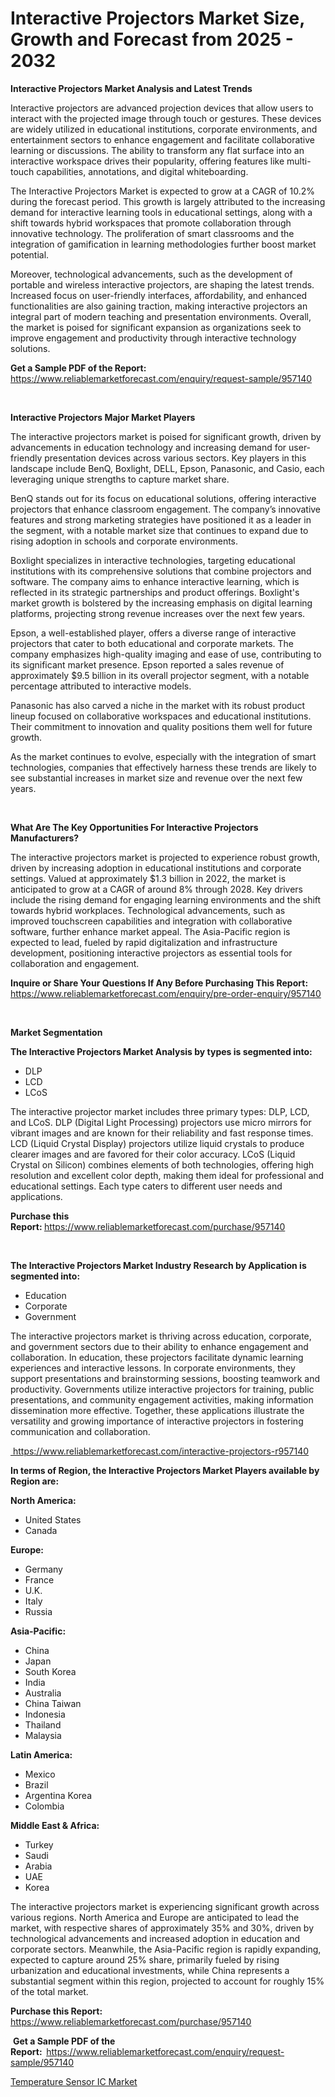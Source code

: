 <p><h1>Interactive Projectors Market Size, Growth and Forecast from 2025 - 2032</h1></p><p><strong>Interactive Projectors Market Analysis and Latest Trends</strong></p>
<p><p>Interactive projectors are advanced projection devices that allow users to interact with the projected image through touch or gestures. These devices are widely utilized in educational institutions, corporate environments, and entertainment sectors to enhance engagement and facilitate collaborative learning or discussions. The ability to transform any flat surface into an interactive workspace drives their popularity, offering features like multi-touch capabilities, annotations, and digital whiteboarding.</p><p>The Interactive Projectors Market is expected to grow at a CAGR of 10.2% during the forecast period. This growth is largely attributed to the increasing demand for interactive learning tools in educational settings, along with a shift towards hybrid workspaces that promote collaboration through innovative technology. The proliferation of smart classrooms and the integration of gamification in learning methodologies further boost market potential. </p><p>Moreover, technological advancements, such as the development of portable and wireless interactive projectors, are shaping the latest trends. Increased focus on user-friendly interfaces, affordability, and enhanced functionalities are also gaining traction, making interactive projectors an integral part of modern teaching and presentation environments. Overall, the market is poised for significant expansion as organizations seek to improve engagement and productivity through interactive technology solutions.</p></p>
<p><strong>Get a Sample PDF of the Report:&nbsp;</strong> <a href="https://www.reliablemarketforecast.com/enquiry/request-sample/957140?utm_campaign=3069&utm_medium=2&utm_source=Github&utm_content=ia&utm_term=06042025&utm_id=interactive-projectors">https://www.reliablemarketforecast.com/enquiry/request-sample/957140</a></p>
<p>&nbsp;</p>
<p><strong>Interactive Projectors Major Market Players</strong></p>
<p><p>The interactive projectors market is poised for significant growth, driven by advancements in education technology and increasing demand for user-friendly presentation devices across various sectors. Key players in this landscape include BenQ, Boxlight, DELL, Epson, Panasonic, and Casio, each leveraging unique strengths to capture market share.</p><p>BenQ stands out for its focus on educational solutions, offering interactive projectors that enhance classroom engagement. The company’s innovative features and strong marketing strategies have positioned it as a leader in the segment, with a notable market size that continues to expand due to rising adoption in schools and corporate environments.</p><p>Boxlight specializes in interactive technologies, targeting educational institutions with its comprehensive solutions that combine projectors and software. The company aims to enhance interactive learning, which is reflected in its strategic partnerships and product offerings. Boxlight's market growth is bolstered by the increasing emphasis on digital learning platforms, projecting strong revenue increases over the next few years.</p><p>Epson, a well-established player, offers a diverse range of interactive projectors that cater to both educational and corporate markets. The company emphasizes high-quality imaging and ease of use, contributing to its significant market presence. Epson reported a sales revenue of approximately $9.5 billion in its overall projector segment, with a notable percentage attributed to interactive models.</p><p>Panasonic has also carved a niche in the market with its robust product lineup focused on collaborative workspaces and educational institutions. Their commitment to innovation and quality positions them well for future growth.</p><p>As the market continues to evolve, especially with the integration of smart technologies, companies that effectively harness these trends are likely to see substantial increases in market size and revenue over the next few years.</p></p>
<p>&nbsp;</p>
<p><strong>What Are The Key Opportunities For Interactive Projectors Manufacturers?</strong></p>
<p><p>The interactive projectors market is projected to experience robust growth, driven by increasing adoption in educational institutions and corporate settings. Valued at approximately $1.3 billion in 2022, the market is anticipated to grow at a CAGR of around 8% through 2028. Key drivers include the rising demand for engaging learning environments and the shift towards hybrid workplaces. Technological advancements, such as improved touchscreen capabilities and integration with collaborative software, further enhance market appeal. The Asia-Pacific region is expected to lead, fueled by rapid digitalization and infrastructure development, positioning interactive projectors as essential tools for collaboration and engagement.</p></p>
<p><strong>Inquire or Share Your Questions If Any Before Purchasing This Report:</strong> <a href="https://www.reliablemarketforecast.com/enquiry/pre-order-enquiry/957140?utm_campaign=3069&utm_medium=2&utm_source=Github&utm_content=ia&utm_term=06042025&utm_id=interactive-projectors">https://www.reliablemarketforecast.com/enquiry/pre-order-enquiry/957140</a></p>
<p>&nbsp;</p>
<p><strong>Market Segmentation</strong></p>
<p><strong>The Interactive Projectors Market Analysis by types is segmented into:</strong></p>
<p><ul><li>DLP</li><li>LCD</li><li>LCoS</li></ul></p>
<p><p>The interactive projector market includes three primary types: DLP, LCD, and LCoS. DLP (Digital Light Processing) projectors use micro mirrors for vibrant images and are known for their reliability and fast response times. LCD (Liquid Crystal Display) projectors utilize liquid crystals to produce clearer images and are favored for their color accuracy. LCoS (Liquid Crystal on Silicon) combines elements of both technologies, offering high resolution and excellent color depth, making them ideal for professional and educational settings. Each type caters to different user needs and applications.</p></p>
<p><strong>Purchase this Report:&nbsp;</strong><a href="https://www.reliablemarketforecast.com/purchase/957140?utm_campaign=3069&utm_medium=2&utm_source=Github&utm_content=ia&utm_term=06042025&utm_id=interactive-projectors">https://www.reliablemarketforecast.com/purchase/957140</a></p>
<p>&nbsp;</p>
<p><strong>The Interactive Projectors Market Industry Research by Application is segmented into:</strong></p>
<p><ul><li>Education</li><li>Corporate</li><li>Government</li></ul></p>
<p><p>The interactive projectors market is thriving across education, corporate, and government sectors due to their ability to enhance engagement and collaboration. In education, these projectors facilitate dynamic learning experiences and interactive lessons. In corporate environments, they support presentations and brainstorming sessions, boosting teamwork and productivity. Governments utilize interactive projectors for training, public presentations, and community engagement activities, making information dissemination more effective. Together, these applications illustrate the versatility and growing importance of interactive projectors in fostering communication and collaboration.</p></p>
<p><a href="https://www.reliablemarketforecast.com/interactive-projectors-r957140?utm_campaign=3069&utm_medium=2&utm_source=Github&utm_content=ia&utm_term=06042025&utm_id=interactive-projectors">&nbsp;https://www.reliablemarketforecast.com/interactive-projectors-r957140</a></p>
<p><strong>In terms of Region, the Interactive Projectors Market Players available by Region are:</strong></p>
<p>
    <p> <strong> North America: </strong>
        <ul>
            <li>United States</li>
            <li>Canada</li>
        </ul>
        </p> 
    <p> <strong> Europe: </strong>
        <ul>
            <li>Germany</li>
            <li>France</li>
            <li>U.K.</li>
            <li>Italy</li>
            <li>Russia</li>
        </ul>
        </p> 
    <p> <strong> Asia-Pacific: </strong>
        <ul>
            <li>China</li>
            <li>Japan</li>
            <li>South Korea</li>
            <li>India</li>
            <li>Australia</li>
            <li>China Taiwan</li>
            <li>Indonesia</li>
            <li>Thailand</li>
            <li>Malaysia</li>
        </ul>
        </p> 
    <p> <strong> Latin America: </strong>
        <ul>
            <li>Mexico</li>
            <li>Brazil</li>
            <li>Argentina Korea</li>
            <li>Colombia</li>
        </ul>
        </p> 
    <p> <strong> Middle East & Africa: </strong>
        <ul>
            <li>Turkey</li>
            <li>Saudi</li>
            <li>Arabia</li>
            <li>UAE</li>
            <li>Korea</li>
        </ul>
    </p>
    </p>
<p><p>The interactive projectors market is experiencing significant growth across various regions. North America and Europe are anticipated to lead the market, with respective shares of approximately 35% and 30%, driven by technological advancements and increased adoption in education and corporate sectors. Meanwhile, the Asia-Pacific region is rapidly expanding, expected to capture around 25% share, primarily fueled by rising urbanization and educational investments, while China represents a substantial segment within this region, projected to account for roughly 15% of the total market.</p></p>
<p><strong>Purchase this Report: </strong><a href="https://www.reliablemarketforecast.com/purchase/957140?utm_campaign=3069&utm_medium=2&utm_source=Github&utm_content=ia&utm_term=06042025&utm_id=interactive-projectors">https://www.reliablemarketforecast.com/purchase/957140</a></p>
<p>&nbsp;<strong>Get a Sample PDF of the Report:&nbsp;&nbsp;</strong><a href="https://www.reliablemarketforecast.com/enquiry/request-sample/957140?utm_campaign=3069&utm_medium=2&utm_source=Github&utm_content=ia&utm_term=06042025&utm_id=interactive-projectors">https://www.reliablemarketforecast.com/enquiry/request-sample/957140</a></p>
<p><strong></strong></p>
<p><p><a href="https://github.com/momossidram/Market-Research-Report-List-1/blob/main/temperature-sensor-ic-market.md?utm_campaign=3069&utm_medium=2&utm_source=Github&utm_content=ia&utm_term=06042025&utm_id=interactive-projectors">Temperature Sensor IC Market</a></p></p>